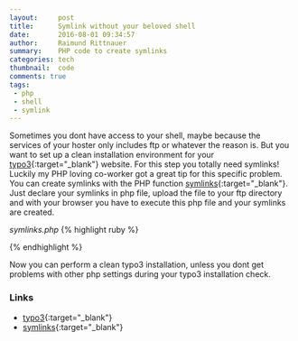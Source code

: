 ```yaml
---
layout:     post
title:      Symlink without your beloved shell
date:       2016-08-01 09:34:57
author:     Raimund Rittnauer
summary:    PHP code to create symlinks
categories: tech
thumbnail:  code
comments: true
tags:
 - php
 - shell
 - symlink
---
```


Sometimes you dont have access to your shell, maybe because the services of your hoster only includes ftp or whatever the reason is.
But you want to set up a clean installation environment for your [typo3][1]{:target="_blank"} website. For this step you totally need symlinks!
Luckily my PHP loving co-worker got a great tip for this specific problem.
You can create symlinks with the PHP function [symlinks][2]{:target="_blank"}. Just declare your symlinks in php file, upload the file to
your ftp directory and with your browser you have to execute this php file and your symlinks are created.

_symlinks.php_
{% highlight ruby %}
<?php
    symlink ( "typo3_src/index.php", "index.php" );
?>
{% endhighlight %}

Now you can perform a clean typo3 installation, unless you dont get problems with other php settings during your typo3 installation check.

### Links

- [typo3][1]{:target="_blank"}
- [symlinks][2]{:target="_blank"}

[1]: https://docs.typo3.org/typo3cms/InstallationGuide/QuickInstall/GetAndUnpack/Index.html
[2]: http://php.net/manual/en/function.symlink.php